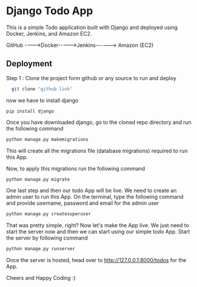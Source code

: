 
# Django Todo App


This is a simple Todo application built with Django and deployed using Docker, Jenkins, and Amazon EC2.


GitHub ---->Docker----->Jenkins------> Amazon (EC2)
## Deployment

Step 1 : Clone the project form github or any source to run and deploy 

```bash
  git clone "github link"
```
now we have to install django
```
pip install django
```

Once you have downloaded django, go to the cloned repo directory and run the following command

```bash
python manage.py makemigrations
```

This will create all the migrations file (database migrations) required to run this App.

Now, to apply this migrations run the following command
```bash
python manage.py migrate
```

One last step and then our todo App will be live. We need to create an admin user to run this App. On the terminal, type the following command and provide username, password and email for the admin user
```bash
python manage.py createsuperuser
```

That was pretty simple, right? Now let's make the App live. We just need to start the server now and then we can start using our simple todo App. Start the server by following command

```bash
python manage.py runserver
```

Once the server is hosted, head over to http://127.0.0.1:8000/todos for the App.

Cheers and Happy Coding :)

